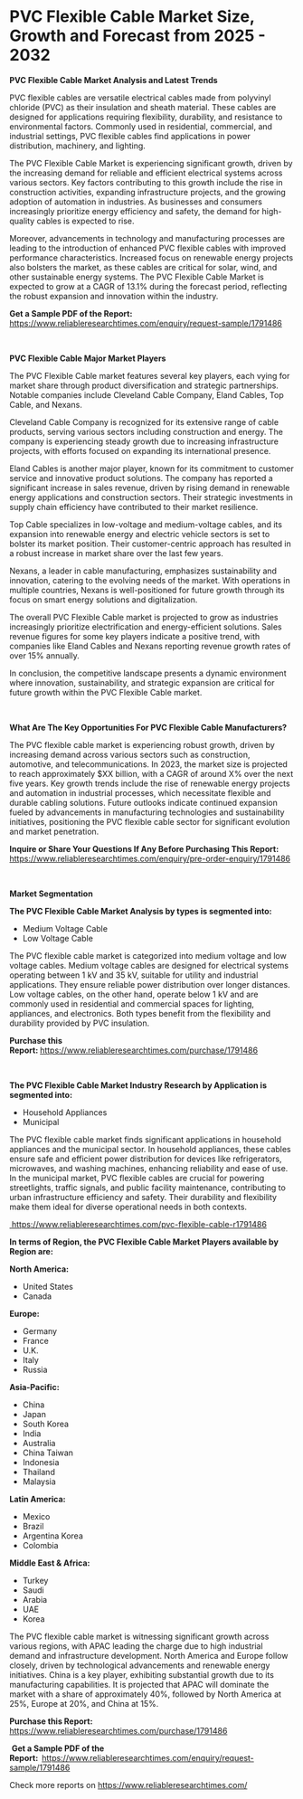 <p><h1>PVC Flexible Cable Market Size, Growth and Forecast from 2025 - 2032</h1></p><p><strong>PVC Flexible Cable Market Analysis and Latest Trends</strong></p>
<p><p>PVC flexible cables are versatile electrical cables made from polyvinyl chloride (PVC) as their insulation and sheath material. These cables are designed for applications requiring flexibility, durability, and resistance to environmental factors. Commonly used in residential, commercial, and industrial settings, PVC flexible cables find applications in power distribution, machinery, and lighting.</p><p>The PVC Flexible Cable Market is experiencing significant growth, driven by the increasing demand for reliable and efficient electrical systems across various sectors. Key factors contributing to this growth include the rise in construction activities, expanding infrastructure projects, and the growing adoption of automation in industries. As businesses and consumers increasingly prioritize energy efficiency and safety, the demand for high-quality cables is expected to rise.</p><p>Moreover, advancements in technology and manufacturing processes are leading to the introduction of enhanced PVC flexible cables with improved performance characteristics. Increased focus on renewable energy projects also bolsters the market, as these cables are critical for solar, wind, and other sustainable energy systems. The PVC Flexible Cable Market is expected to grow at a CAGR of 13.1% during the forecast period, reflecting the robust expansion and innovation within the industry.</p></p>
<p><strong>Get a Sample PDF of the Report:&nbsp;</strong> <a href="https://www.reliableresearchtimes.com/enquiry/request-sample/1791486?utm_campaign=3311&utm_medium=2&utm_source=Github&utm_content=ia&utm_term=07042025&utm_id=pvc-flexible-cable">https://www.reliableresearchtimes.com/enquiry/request-sample/1791486</a></p>
<p>&nbsp;</p>
<p><strong>PVC Flexible Cable Major Market Players</strong></p>
<p><p>The PVC Flexible Cable market features several key players, each vying for market share through product diversification and strategic partnerships. Notable companies include Cleveland Cable Company, Eland Cables, Top Cable, and Nexans.</p><p>Cleveland Cable Company is recognized for its extensive range of cable products, serving various sectors including construction and energy. The company is experiencing steady growth due to increasing infrastructure projects, with efforts focused on expanding its international presence.</p><p>Eland Cables is another major player, known for its commitment to customer service and innovative product solutions. The company has reported a significant increase in sales revenue, driven by rising demand in renewable energy applications and construction sectors. Their strategic investments in supply chain efficiency have contributed to their market resilience.</p><p>Top Cable specializes in low-voltage and medium-voltage cables, and its expansion into renewable energy and electric vehicle sectors is set to bolster its market position. Their customer-centric approach has resulted in a robust increase in market share over the last few years.</p><p>Nexans, a leader in cable manufacturing, emphasizes sustainability and innovation, catering to the evolving needs of the market. With operations in multiple countries, Nexans is well-positioned for future growth through its focus on smart energy solutions and digitalization.</p><p>The overall PVC Flexible Cable market is projected to grow as industries increasingly prioritize electrification and energy-efficient solutions. Sales revenue figures for some key players indicate a positive trend, with companies like Eland Cables and Nexans reporting revenue growth rates of over 15% annually.</p><p>In conclusion, the competitive landscape presents a dynamic environment where innovation, sustainability, and strategic expansion are critical for future growth within the PVC Flexible Cable market.</p></p>
<p>&nbsp;</p>
<p><strong>What Are The Key Opportunities For PVC Flexible Cable Manufacturers?</strong></p>
<p><p>The PVC flexible cable market is experiencing robust growth, driven by increasing demand across various sectors such as construction, automotive, and telecommunications. In 2023, the market size is projected to reach approximately $XX billion, with a CAGR of around X% over the next five years. Key growth trends include the rise of renewable energy projects and automation in industrial processes, which necessitate flexible and durable cabling solutions. Future outlooks indicate continued expansion fueled by advancements in manufacturing technologies and sustainability initiatives, positioning the PVC flexible cable sector for significant evolution and market penetration.</p></p>
<p><strong>Inquire or Share Your Questions If Any Before Purchasing This Report:</strong> <a href="https://www.reliableresearchtimes.com/enquiry/pre-order-enquiry/1791486?utm_campaign=3311&utm_medium=2&utm_source=Github&utm_content=ia&utm_term=07042025&utm_id=pvc-flexible-cable">https://www.reliableresearchtimes.com/enquiry/pre-order-enquiry/1791486</a></p>
<p>&nbsp;</p>
<p><strong>Market Segmentation</strong></p>
<p><strong>The PVC Flexible Cable Market Analysis by types is segmented into:</strong></p>
<p><ul><li>Medium Voltage Cable</li><li>Low Voltage Cable</li></ul></p>
<p><p>The PVC flexible cable market is categorized into medium voltage and low voltage cables. Medium voltage cables are designed for electrical systems operating between 1 kV and 35 kV, suitable for utility and industrial applications. They ensure reliable power distribution over longer distances. Low voltage cables, on the other hand, operate below 1 kV and are commonly used in residential and commercial spaces for lighting, appliances, and electronics. Both types benefit from the flexibility and durability provided by PVC insulation.</p></p>
<p><strong>Purchase this Report:&nbsp;</strong><a href="https://www.reliableresearchtimes.com/purchase/1791486?utm_campaign=3311&utm_medium=2&utm_source=Github&utm_content=ia&utm_term=07042025&utm_id=pvc-flexible-cable">https://www.reliableresearchtimes.com/purchase/1791486</a></p>
<p>&nbsp;</p>
<p><strong>The PVC Flexible Cable Market Industry Research by Application is segmented into:</strong></p>
<p><ul><li>Household Appliances</li><li>Municipal</li></ul></p>
<p><p>The PVC flexible cable market finds significant applications in household appliances and the municipal sector. In household appliances, these cables ensure safe and efficient power distribution for devices like refrigerators, microwaves, and washing machines, enhancing reliability and ease of use. In the municipal market, PVC flexible cables are crucial for powering streetlights, traffic signals, and public facility maintenance, contributing to urban infrastructure efficiency and safety. Their durability and flexibility make them ideal for diverse operational needs in both contexts.</p></p>
<p><a href="https://www.reliableresearchtimes.com/pvc-flexible-cable-r1791486?utm_campaign=3311&utm_medium=2&utm_source=Github&utm_content=ia&utm_term=07042025&utm_id=pvc-flexible-cable">&nbsp;https://www.reliableresearchtimes.com/pvc-flexible-cable-r1791486</a></p>
<p><strong>In terms of Region, the PVC Flexible Cable Market Players available by Region are:</strong></p>
<p>
    <p> <strong> North America: </strong>
        <ul>
            <li>United States</li>
            <li>Canada</li>
        </ul>
        </p> 
    <p> <strong> Europe: </strong>
        <ul>
            <li>Germany</li>
            <li>France</li>
            <li>U.K.</li>
            <li>Italy</li>
            <li>Russia</li>
        </ul>
        </p> 
    <p> <strong> Asia-Pacific: </strong>
        <ul>
            <li>China</li>
            <li>Japan</li>
            <li>South Korea</li>
            <li>India</li>
            <li>Australia</li>
            <li>China Taiwan</li>
            <li>Indonesia</li>
            <li>Thailand</li>
            <li>Malaysia</li>
        </ul>
        </p> 
    <p> <strong> Latin America: </strong>
        <ul>
            <li>Mexico</li>
            <li>Brazil</li>
            <li>Argentina Korea</li>
            <li>Colombia</li>
        </ul>
        </p> 
    <p> <strong> Middle East & Africa: </strong>
        <ul>
            <li>Turkey</li>
            <li>Saudi</li>
            <li>Arabia</li>
            <li>UAE</li>
            <li>Korea</li>
        </ul>
    </p>
    </p>
<p><p>The PVC flexible cable market is witnessing significant growth across various regions, with APAC leading the charge due to high industrial demand and infrastructure development. North America and Europe follow closely, driven by technological advancements and renewable energy initiatives. China is a key player, exhibiting substantial growth due to its manufacturing capabilities. It is projected that APAC will dominate the market with a share of approximately 40%, followed by North America at 25%, Europe at 20%, and China at 15%.</p></p>
<p><strong>Purchase this Report: </strong><a href="https://www.reliableresearchtimes.com/purchase/1791486?utm_campaign=3311&utm_medium=2&utm_source=Github&utm_content=ia&utm_term=07042025&utm_id=pvc-flexible-cable">https://www.reliableresearchtimes.com/purchase/1791486</a></p>
<p>&nbsp;<strong>Get a Sample PDF of the Report:&nbsp;&nbsp;</strong><a href="https://www.reliableresearchtimes.com/enquiry/request-sample/1791486?utm_campaign=3311&utm_medium=2&utm_source=Github&utm_content=ia&utm_term=07042025&utm_id=pvc-flexible-cable">https://www.reliableresearchtimes.com/enquiry/request-sample/1791486</a></p>
<p><strong></strong></p>
<p>Check more reports on <a href="https://www.reliableresearchtimes.com/?utm_campaign=3311&utm_medium=2&utm_source=Github&utm_content=ia&utm_term=07042025&utm_id=pvc-flexible-cable">https://www.reliableresearchtimes.com/</a></p>